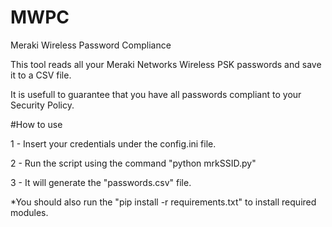 # MWPC
 Meraki Wireless Password Compliance

This tool reads all your Meraki Networks Wireless PSK passwords and save it to a CSV file.

It is usefull to guarantee that you have all passwords compliant to your Security Policy.

#How to use

1 - Insert your credentials under the config.ini file.

2 - Run the script using the command "python mrkSSID.py"

3 - It will generate the "passwords.csv" file.

*You should also run the "pip install -r requirements.txt" to install required modules.
